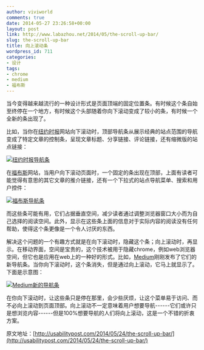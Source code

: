 ```yaml
---
author: viviworld
comments: true
date: 2014-05-27 23:26:58+00:00
layout: post
link: http://www.labazhou.net/2014/05/the-scroll-up-bar/
slug: the-scroll-up-bar
title: 向上滚动条
wordpress_id: 711
categories:
- 设计
tags:
- chrome
- medium
- 福布斯
---
```


当今变得越来越流行的一种设计形式是页面顶端的固定位置条。有时候这个条自始至终停在一个地方，有时候这个头部随着你向下滚动变成了较小的条，有时候一个全新的条出现了。

比如，当你在[纽约时报](http://www.nytimes.com/)网站向下滚动时，顶部导航条从展示经典的站点范围的导航变成了特定文章的控制条，呈现文章标题、分享链接、评论链接，还有缩微版的站点链接：

[![纽约时报导航条](http://www.labazhou.net/wp-content/uploads/2014/05/nyt.png)](http://www.labazhou.net/wp-content/uploads/2014/05/nyt.png)

在[福布斯](http://www.forbes.com/)网站，当用户向下滚动页面时，一个固定的条出现在顶部，上面有读者可能觉得有意思的其它文章的推介链接，还有一个下拉式的站点导航菜单、搜索和用户控件：

[![福布斯导航条](http://www.labazhou.net/wp-content/uploads/2014/05/forbes.png)](http://www.labazhou.net/wp-content/uploads/2014/05/forbes.png)

而这些条可能有用，它们占据垂直空间，减少读者通过调整浏览器窗口大小而为自己选择的阅读空间。此外，显示在这些条上面的信息对于实际内容的阅读没有任何帮助，使得这个条更像是一个令人讨厌的东西。

解决这个问题的一个有趣方式就是在向下滚动时，隐藏这个条；向上滚动时，再显示。在移动界面，空间是宝贵的，这个技术被用于隐藏chrome，例如web浏览器空间，但它也是应用在web上的一种好的形式。比如，[Medium](https://medium.com/)刚刚发布了它们的新导航条。当你向下滚动时，这个条消失，但是通过向上滚动，它马上就显示了。下面是示意图：

[![Medium新的导航条](http://www.labazhou.net/wp-content/uploads/2014/05/medium.gif)](http://www.labazhou.net/wp-content/uploads/2014/05/medium.gif)

在你向下滚动时，让这些条只是停在那里，会少些厌烦，让这个菜单易于访问、而不必向上滚动到页面顶部。向上滚动不一定意味着用户想要导航------它们或许只是想浏览内容------但是100%想要导航的人们将向上滚动，这是一个不错的折衷方案。

原文地址：[http://usabilitypost.com/2014/05/24/the-scroll-up-bar/](http://usabilitypost.com/2014/05/24/the-scroll-up-bar/)
